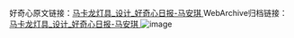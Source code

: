 好奇心原文链接：[马卡龙灯具_设计_好奇心日报-马安琪 ](https://www.qdaily.com/articles/11912.html)
WebArchive归档链接：[马卡龙灯具_设计_好奇心日报-马安琪 ](http://web.archive.org/web/20190623171619/https://www.qdaily.com/articles/11912.html)
![image](http://ww3.sinaimg.cn/large/007d5XDply1g3wbd950qvj30u03cfdnh)